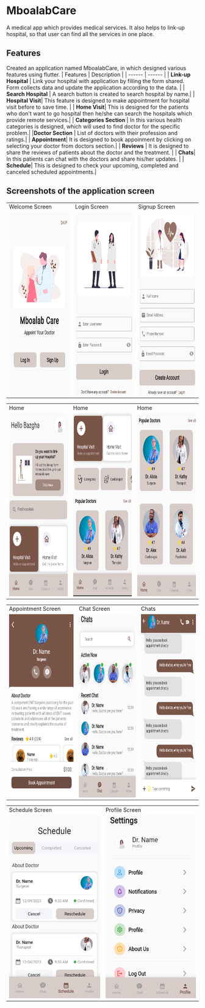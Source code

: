 # MboalabCare

A medical app which provides medical services. It also helps to link-up hospital, so that user can find all the services in one place.

## Features
Created an application named MboalabCare, in which designed various features using flutter.
| Features | Description |
| ------ | ------ |
| **Link-up Hospital** | Link your hospital with application by filling the form shared. Form collects data and update the application according to the data. |
| **Search Hospital** | A search button is created to search hospital by name.|
| **Hospital Visit**| This feature is designed to make appointment for hospital visit before to save time. |
| **Home Visit**| This is designed for the patients who don't want to go hospital then he/she can search the hospitals which provide remote services.|
| **Categories Section** | In this various health categories is designed, which will used to find doctor for the specific problem.|
|**Doctor Section** | List of doctors with their profession and ratings.|
| **Appointment**| It is designed to book appoinment by clicking on selecting your doctor from doctors section.|
| **Reviews** | It is designed to share the reviews of patients about the doctor and the treatment. |
| **Chats**| In this patients can chat with the doctors and share his/her updates. |
| **Schedule**| This is designed to check your upcoming, completed and canceled scheduled appointments.|


## Screenshots of the application screen

<table>
  <tr>
    <td>Welcome Screen</td>
     <td>Login Screen</td>
     <td>Signup Screen</td>
  </tr>
  <tr>
    <td><img src="https://github.com/Bazgha19/Outreachy_May_2023-August_2023-Internships/blob/main/Create%20a%20platform%20to%20link-up%20medical%20facilities%20globally/Applicants/Bazgha%20Razi/Advance%20Task/images/ws.png" width=270 height=480></td>
    <td><img src="https://github.com/Bazgha19/Outreachy_May_2023-August_2023-Internships/blob/main/Create%20a%20platform%20to%20link-up%20medical%20facilities%20globally/Applicants/Bazgha%20Razi/Advance%20Task/images/ls.png" width=270 height=480></td>
    <td><img src="https://github.com/Bazgha19/Outreachy_May_2023-August_2023-Internships/blob/main/Create%20a%20platform%20to%20link-up%20medical%20facilities%20globally/Applicants/Bazgha%20Razi/Advance%20Task/images/ss.png" width=270 height=480></td>
  </tr>
 </table>
 <table>
  <tr>
    <td>Home</td>
     <td>Home</td>
     <td>Home</td>
  </tr>
  <tr>
    <td><img src="https://github.com/Bazgha19/Outreachy_May_2023-August_2023-Internships/blob/main/Create%20a%20platform%20to%20link-up%20medical%20facilities%20globally/Applicants/Bazgha%20Razi/Advance%20Task/images/hs.png" width=270 height=480></td>
    <td><img src="https://github.com/Bazgha19/Outreachy_May_2023-August_2023-Internships/blob/main/Create%20a%20platform%20to%20link-up%20medical%20facilities%20globally/Applicants/Bazgha%20Razi/Advance%20Task/images/hs1.png" width=270 height=480></td>
    <td><img src="https://github.com/Bazgha19/Outreachy_May_2023-August_2023-Internships/blob/main/Create%20a%20platform%20to%20link-up%20medical%20facilities%20globally/Applicants/Bazgha%20Razi/Advance%20Task/images/hs2.png" width=270 height=480></td>
  </tr>
 </table>
 
 <table>
  <tr>
    <td>Appointment Screen</td>
     <td>Chat Screen</td>
     <td>Chats</td>
  </tr>
  <tr>
    <td><img src="https://github.com/Bazgha19/Outreachy_May_2023-August_2023-Internships/blob/main/Create%20a%20platform%20to%20link-up%20medical%20facilities%20globally/Applicants/Bazgha%20Razi/Advance%20Task/images/as.png" width=270 height=480></td>
    <td><img src="https://github.com/Bazgha19/Outreachy_May_2023-August_2023-Internships/blob/main/Create%20a%20platform%20to%20link-up%20medical%20facilities%20globally/Applicants/Bazgha%20Razi/Advance%20Task/images/cs.png" width=270 height=480></td>
    <td><img src="https://github.com/Bazgha19/Outreachy_May_2023-August_2023-Internships/blob/main/Create%20a%20platform%20to%20link-up%20medical%20facilities%20globally/Applicants/Bazgha%20Razi/Advance%20Task/images/cs1.png" width=270 height=480></td>
  </tr>
 </table>
 <table>
  <tr>
    <td>Schedule Screen</td>
     <td>Profile Screen</td>
  </tr>
  <tr>
    <td><img src="https://github.com/Bazgha19/Outreachy_May_2023-August_2023-Internships/blob/main/Create%20a%20platform%20to%20link-up%20medical%20facilities%20globally/Applicants/Bazgha%20Razi/Advance%20Task/images/schedule.png" width=270 height=480></td>
    <td><img src="https://github.com/Bazgha19/Outreachy_May_2023-August_2023-Internships/blob/main/Create%20a%20platform%20to%20link-up%20medical%20facilities%20globally/Applicants/Bazgha%20Razi/Advance%20Task/images/ps.png" width=270 height=480></td>
  </tr>
 </table>
